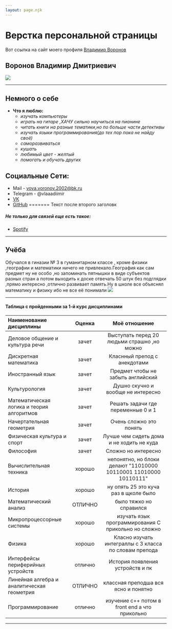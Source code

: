 ```yaml
---
layout: page.njk
---
```


# Верстка персональной страницы

Вот ссылка на сайт моего профиля [Владимир Воронов](https://sunnbr0.github.io/Profile/)

## Воронов Владимир Дмитриевич 

 ![](https://sun9-12.userapi.com/impg/ttqp4nrCUhvUSc5DYjm0DQwoTq-8Q9gXyXFCFw/BUZ2Jlh5sZk.jpg?size=864x1080&quality=96&sign=0ec9ace372a88901ef99310caebdcfb0&type=album)
***
## __Немного о себе__ 
* __Что я люблю:__
    * _изучать компьютеры_
    * _играть на гитаре ,ХАЧУ сильно научиться на пианине_
    * _читать книги на разные тематики,но по больше части детективы_
    * _изучать языки программирования(до тех пор пока не найду своё)_
    * _саморазвиваться_
    * _кушать_
    * _любимый цвет - желтый_
    * _помогать и обучать других_


## __Социальные Сети:__ 
- Mail - vova.voronov.2002@bk.ru
- Telegram - @vlaaadiimir 
- [VK](https://vk.com/vlaaadimirr)
- [GitHub](https://github.com/SunnBr0 "Тут тоже интересно")
=======
Текст после второго заголовк



##### Не только для связей еще есть такое:
- [Spotify](https://open.spotify.com/user/u9nq7b7f59d7io3mbh0iv7wrs?si=ec99f1beda7844ec)

***

## __Учёба__

Обучался в гиназии № 3 в гуманитарном классе , кроме физики ,географии и математики ничего не привлекало.География как сам предмет ну не особо ,но запоминать пятнышки в виде субъектов разных стран а потом выходить к доске отвечать 50 штук без подглядки ,прямо интересно ,отлично развивает память.Ну в школе все объяснял математику и физику ибо не все её понимали
![](https://avatars.mds.yandex.net/get-altay/4336337/2a000001793d081df4dc2627ce0425660808/XXXL)

***

#### Таблица с пройденными за 1-й курс дисциплинами 

| Наименование дисциплины                    | Оценка  | Моё отношение                                                     |
|:------------------------------------------ |:-------:|:-----------------------------------------------------------------:|
| Деловое общение и культура речи            | зачет   | Выступать перед 20 людьми страшно ,но можно|
| Дискретная математика                      | зачет   | Класнный препод с анекдотами                                  |
| Иностранный язык                           | зачет   | Предмет чтобы не забыть английский                               |
| Культурология                              | зачет   | Душно скучно и вообще не интересно                                  |
| Математическая логика и теория алгоритмов  | зачет   | Решать задачи где переменные 0 и 1                          |
| Начертательная геометрия                   | зачет   | Очень сложно это понять                   |
| Физическая культура и спорт                | зачет   | Лучше чем сидеть дома и не ходить не куда                                                |
| Философия                                  | зачет   | Сложно но интересно                              |
| Вычислительная техника                     | хорошо  | непонятно, но блоки делают "11010000 10110001 11010000 10110111"  |
| История                                    | хорошо  | ну опять 25 это куча раз в щколе было              |
| Математический анализ                      | ОТЛИЧНО  | было тяжко но справился  |
| Микропроцессорные системы                  | хорошо  | изучать язык программирования С прикольно но сложно  |  
| Физика                                     | хорошо  | Класно изучать интеграллы с 3 класса по словам препода           |
| Интерфейсы периферийных устройств          | отлично | История появления устройств и пк          |
| Линейная алгебра и аналитическая геометрия | ОТЛИЧНО | классная преподша вся ясно и понятно                                       |
| Программирование                           | отлично | изучение с++ потом в front end а что прикольно              |

***